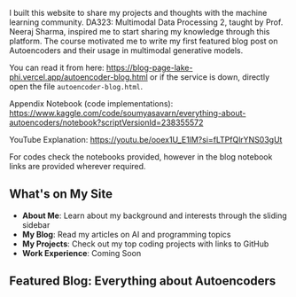 I built this website to share my projects and thoughts with the machine learning community. DA323: Multimodal Data Processing 2, taught by Prof. Neeraj Sharma, inspired me to start sharing my knowledge through this platform. The course motivated me to write my first featured blog post on Autoencoders and their usage in multimodal generative models.

You can read it from here: https://blog-page-lake-phi.vercel.app/autoencoder-blog.html or if the service is down, directly open the file `autoencoder-blog.html`.

Appendix Notebook (code implementations): https://www.kaggle.com/code/soumyasavarn/everything-about-autoencoders/notebook?scriptVersionId=238355572

YouTube Explanation: https://youtu.be/ooex1U_E1lM?si=fLTPfQlrYNS03gUt

For codes check the notebooks provided, however in the blog notebook links are provided wherever required.

## What's on My Site

- **About Me**: Learn about my background and interests through the sliding sidebar
- **My Blog**: Read my articles on AI and programming topics
- **My Projects**: Check out my top coding projects with links to GitHub
- **Work Experience**: Coming Soon

## Featured Blog: Everything about Autoencoders



